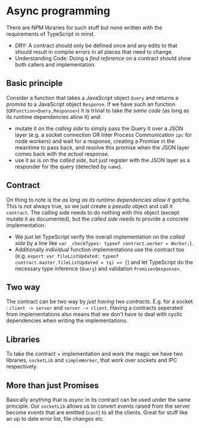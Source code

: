 # Async programming

There are NPM libraries for such stuff but none written with the requirements of TypeScript in mind.
* DRY: A contract should only be defined once and any edits to that should result in compile errors in all places that need to change.
* Understanding Code: Doing a *find reference* on a contract should show both callers and implementation.

## Basic principle
Consider a function that takes a JavaScript object `Query` and returns a *promise* to a JavaScript object `Response`. If we have such an function (`QRFunction<Query,Response>`) it is trivial to take *the same code* (as long as its runtime dependencies allow it) and:
* mutate it on the *calling side* to simply pass the Query it over a JSON layer (e.g. a socket connection OR Inter Process Communication `ipc` for node workers) and wait for a response, creating a Promise in the meantime to pass back, and resolve this promise when the JSON layer comes back with the *actual* response.
* use it as is on the *called side*, but just register with the JSON layer as a responder for the query (detected by `name`).

## Contract
On thing to note is the *as long as its runtime dependencies allow it* gotcha. This is not always true, so we just create a *pseudo* object and call it `contract`. The calling side needs to do nothing with this object (except mutate it as documented), but the *called side* needs to provide a concrete implementation.
*  We just let TypeScript verify the overall implementation on the *called side* by a line like `var _checkTypes: typeof contract.worker = Worker;`).
* Additionally individual function implementations use the contract too (e.g. `export var fileListUpdated: typeof contract.master.fileListUpdated = (q) => {`) and let TypeScript do the necessary type inference (`Query`) and validation `Promise<Qesponse>`.

## Two way
The contract can be two way by *just having two contracts*. E.g. for a socket : `client -> server` and `server -> client`. Having a contracts seperated from implementations also means that we don't have to deal with cyclic dependencies when writing the implementations.

## Libraries
To take the contract + implementation and work the magic we have two libraries, `socketLib` and `simpleWorker`, that work over sockets and IPC respectively.

## More than just Promises
Basically anything that is *async* in its contract can be used under the same principle. Our `socketLib` allows us to convert *events* raised from the server become *events* that are emitted (`cast`) to all the clients. Great for stuff like an up to date error list, file changes etc.
